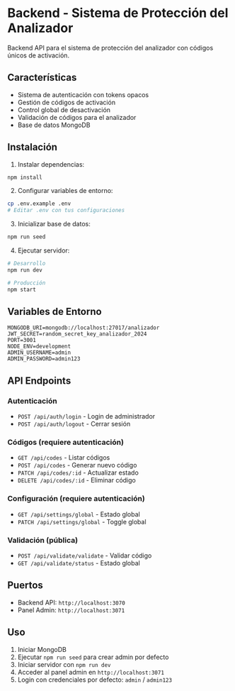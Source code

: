 # Backend - Sistema de Protección del Analizador

Backend API para el sistema de protección del analizador con códigos únicos de activación.

## Características

- Sistema de autenticación con tokens opacos
- Gestión de códigos de activación
- Control global de desactivación
- Validación de códigos para el analizador
- Base de datos MongoDB

## Instalación

1. Instalar dependencias:
```bash
npm install
```

2. Configurar variables de entorno:
```bash
cp .env.example .env
# Editar .env con tus configuraciones
```

3. Inicializar base de datos:
```bash
npm run seed
```

4. Ejecutar servidor:
```bash
# Desarrollo
npm run dev

# Producción
npm start
```

## Variables de Entorno

```env
MONGODB_URI=mongodb://localhost:27017/analizador
JWT_SECRET=random_secret_key_analizador_2024
PORT=3001
NODE_ENV=development
ADMIN_USERNAME=admin
ADMIN_PASSWORD=admin123
```

## API Endpoints

### Autenticación
- `POST /api/auth/login` - Login de administrador
- `POST /api/auth/logout` - Cerrar sesión

### Códigos (requiere autenticación)
- `GET /api/codes` - Listar códigos
- `POST /api/codes` - Generar nuevo código
- `PATCH /api/codes/:id` - Actualizar estado
- `DELETE /api/codes/:id` - Eliminar código

### Configuración (requiere autenticación)
- `GET /api/settings/global` - Estado global
- `PATCH /api/settings/global` - Toggle global

### Validación (pública)
- `POST /api/validate/validate` - Validar código
- `GET /api/validate/status` - Estado global

## Puertos
- Backend API: `http://localhost:3070`
- Panel Admin: `http://localhost:3071`

## Uso

1. Iniciar MongoDB
2. Ejecutar `npm run seed` para crear admin por defecto
3. Iniciar servidor con `npm run dev`
4. Acceder al panel admin en `http://localhost:3071`
5. Login con credenciales por defecto: `admin` / `admin123`
